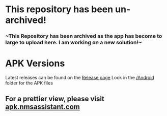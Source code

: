 # This repository has been un-archived!

### ~This Repository has been archived as the app has become to large to upload here. I am working on a new solution!~

# APK Versions
Latest releases can be found on the [Release page](https://github.com/AssistantNMS/App/releases)
Look in the [/Android](/Android) folder for the APK files

## For a prettier view, please visit [apk.nmsassistant.com](https://apk.nmsassistant.com)

